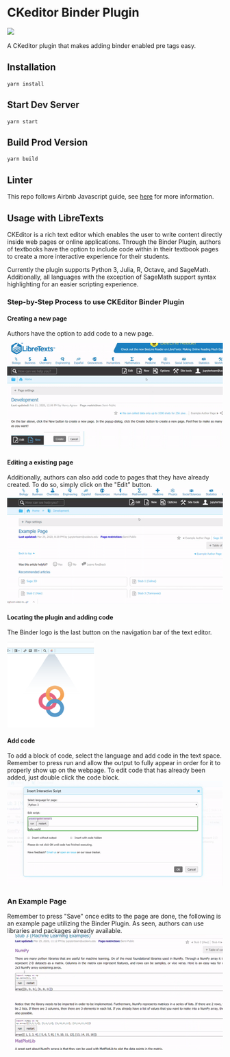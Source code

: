 # CKeditor Binder Plugin
![](https://github.com/LibreTexts/ckeditor-binder-plugin/workflows/Sync%20to%20DigitalOcean%20Spaces/badge.svg?branch=master)

A CKeditor plugin that makes adding binder enabled pre tags easy.

## Installation

```
yarn install
```

## Start Dev Server

```
yarn start
```

## Build Prod Version

```
yarn build
```

## Linter

This repo follows Airbnb Javascript guide, see [here](https://github.com/airbnb/javascript) for more information.


## Usage with LibreTexts

CKEditor is a rich text editor which enables the user to write content directly inside web pages or online applications. Through the Binder Plugin, authors of textbooks have the option to include code within in their textbook pages to create a more interactive experience for their students.




Currently the plugin supports Python 3, Julia, R, Octave, and SageMath. Additionally, all languages with the exception of SageMath support syntax highlighting for an easier scripting experience. 



### Step-by-Step Process to use CKEditor Binder Plugin


#### Creating a new page
Authors have the option to add code to a new page.

![](tutorialVisuals/newPage.gif)

#### Editing a existing page
Additionally, authors can also add code to pages that they have already created. To do so, simply click on the "Edit" button.
![](tutorialVisuals/editOld.gif)

#### Locating the plugin and adding code
The Binder logo is the last button on the navigation bar of the text editor.  

![](tutorialVisuals/ckePlugin.png)  

#### Add code
To add a block of code, select the language and add code in the text space. Remember to press run and allow the output to fully appear in order for it to properly show up on the webpage. To edit code that has already been added, just double click the code block.
![](tutorialVisuals/addCode.gif) 

### An Example Page
Remember to press "Save" once edits to the page are done, the following is an example page utilizing the Binder Plugin. As seen, authors can use libraries and packages already available.
![](tutorialVisuals/examplePage.gif)
